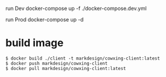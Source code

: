 run Dev
docker-compose up -f ./docker-compose.dev.yml

run Prod
docker-compose up -d

# build image
```
$ docker build ./client -t markdesign/cowxing-client:latest
$ docker push markdesign/cowxing-client
$ docker pull markdesign/cowxing-client:latest
```


